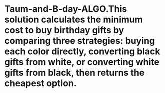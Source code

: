# Taum-and-B-day-ALGO.This solution calculates the minimum cost to buy birthday gifts by comparing three strategies: buying each color directly, converting black gifts from white, or converting white gifts from black, then returns the cheapest option.
